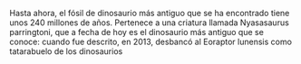 Hasta ahora, el fósil de dinosaurio más antiguo que se ha encontrado tiene unos 240 millones
de años. Pertenece a una criatura llamada Nyasasaurus parringtoni, que a fecha de hoy es el
dinosaurio más antiguo que se conoce: cuando fue descrito, en 2013, desbancó al Eoraptor lunensis
como tatarabuelo de los dinosaurios
